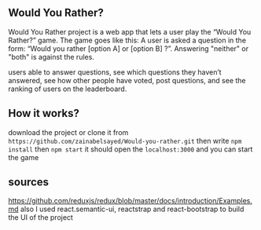 ## Would You Rather?
Would You Rather project is a web app that  lets a user play the “Would You Rather?” game. The game goes like this: A user is asked a question in the form: “Would you rather [option A] or [option B] ?”. Answering "neither" or "both" is against the rules.

users able to answer questions, see which questions they haven’t answered, see how other people have voted, post questions, and see the ranking of users on the leaderboard.

## How it works?
download the project or clone it from `https://github.com/zainabelsayed/Would-you-rather.git` then write `npm install` then `npm start`
it should open the `localhost:3000` and you can start the game 

## sources
https://github.com/reduxjs/redux/blob/master/docs/introduction/Examples.md
also I used react.semantic-ui, reactstrap and react-bootstrap to build the UI of the project 

